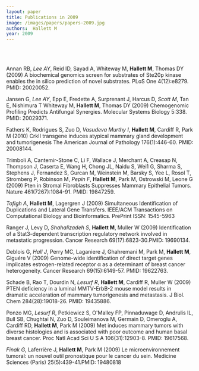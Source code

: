 ```yaml
---
layout: paper
title: Publications in 2009
image: /images/papers/papers-2009.jpg
authors:  Hallett M  
year: 2009
---
```



<br> <br>



Annan RB, <em>Lee AY</em>, Reid ID, Sayad A, Whiteway M, <strong>Hallett M</strong>, Thomas DY (2009) A biochemical genomics screen for substrates of Ste20p kinase enables the in silico prediction of novel substrates. PLoS One 4(12):e8279. PMID: 20020052.

Jansen G, <em>Lee AY</em>, Epp E, Fredette A, Surprenant J, Harcus D, <em>Scott M</em>, Tan E, Nishimura T Whiteway M, <strong>Hallett M</strong>, Thomas DY (2009) Chemogenomic Profiling Predicts Antifungal Synergies. Molecular Systems Biology 5:338. PMID: 20029371. 

Fathers K, Rodrigues S, Zuo D, <em>Vasudeva Murthy I</em>, <strong>Hallett M</strong>, Cardiff R, Park M (2010) CrkII transgene induces atypical mammary gland development and tumorigenesis The American Journal of Pathology 176(1):446-60. PMID: 20008144. 

Trimboli A, Cantemir-Stone C, Li F, Wallace J, Merchant A, Creasap N, Thompson J, Caserta E, Wang H, Chong JL, Naidu S, Wei1 G, Sharma S, Stephens J, Fernandez S, Gurcan M, Weinstein M, Barsky S, Yee L, Rosol T, Stromberg P, Robinson M, <em>Pepin F</em>, <strong>Hallett M</strong>, Park M, Ostrowski M, Leone G (2009) Pten in Stromal Fibroblasts Suppresses Mammary Epithelial Tumors. Nature 461(7267):1084-91. PMID: 19847259. 

<em>Tofigh A</em>, <strong>Hallett M</strong>, Lagergren J (2009) Simultaneous Identification of Duplications and Lateral Gene Transfers. IEEE/ACM Transactions on Computational Biology and Bioinformatics<em>.</em> PrePrint ISSN: 1545-5963


Ranger J, Levy D, <em>Shahalizadeh S</em>, <strong>Hallett M</strong>, Muller W (2009) Identification of a Stat3-dependent transcription regulatory network involved in metastatic progression. Cancer Research 69(17):6823-30.PMID: 19690134. 

Deblois G, <em>Hall J</em>, Perry MC, Laganiere J, Ghahremani M, Park M, <strong>Hallett M</strong>, Giguére V (2009) Genome-wide identification of direct target genes implicates estrogen-related receptor α as a determinant of breast cancer heterogeneity. Cancer Research 69(15):6149-57. PMID: 19622763. 

Schade B, Rao T, Dourdin N, <em>Lesurf R</em>, <strong>Hallett M</strong>, Cardiff R, Muller W (2009) PTEN deficiency in a luminal MMTV-ErbB-2 mouse model results in dramatic acceleration of mammary tumorigenesis and metastasis. J Biol. Chem 284(28):19018-26. PMID: 19435886. 

Ponzo MG, <em>Lesurf R</em>, Petkiewicz S, O'Malley FP, Pinnaduwage D, Andrulis IL, Bull SB, Chughtai N, Zuo D, Souleimanova M, Germain D, Omeroglu A, Cardiff RD, <strong>Hallett M</strong>, Park M (2009) Met induces mammary tumors with diverse histologies and is associated with poor outcome and human basal breast cancer. Proc Natl Acad Sci U S A 106(31):12903-8. PMID: 19617568. 


<em>Finak G</em>, Laferrière J, <strong>Hallett M</strong>, Park M (2009) Le microenvironnement tumoral: un nouvel outil pronostique pour le cancer du sein. Medicine Sciences (Paris) 25(5):439-41.PMID: 19480818
